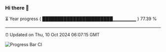 ### Hi there 👋

⏳ Year progress { ███████████████████████▁▁▁▁▁▁▁ } 77.39 %

---

⏰ Updated on Thu, 10 Oct 2024 06:07:15 GMT

![Progress Bar CI](https://github.com/liununu/liununu/workflows/Progress%20Bar%20CI/badge.svg)
